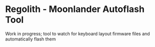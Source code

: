 # Regolith - Moonlander Autoflash Tool

Work in progress; tool to watch for keyboard layout firmware files and automatically flash them
